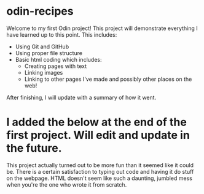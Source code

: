 # odin-recipes

Welcome to my first Odin project! This project will demonstrate everything I have learned up to this point. This includes:
- Using Git and GitHub
- Using proper file structure
- Basic html coding which includes:
    - Creating pages with text
    - Linking images
    - Linking to other pages I've made and possibly other places on the web!

After finishing, I will update with a summary of how it went. 

# I added the below at the end of the first project. Will edit and update in the future.

This project actually turned out to be more fun than it seemed like it could be. There is a certain satisfaction to typing out code and having it do stuff on the webpage. HTML doesn't seem like such a daunting, jumbled mess when you're the one who wrote it from scratch.